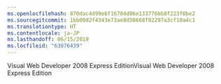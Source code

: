 ```yaml
---
ms.openlocfilehash: 870dac4d99e6f16704d06e133776bb8f223f0be2
ms.sourcegitcommit: 1bb00d2f4343e73ae8d58668f02297a3cf10a4c1
ms.translationtype: HT
ms.contentlocale: ja-JP
ms.lasthandoff: 06/15/2019
ms.locfileid: "63876439"
---
```

<span data-ttu-id="daa05-101">Visual Web Developer 2008 Express Edition</span><span class="sxs-lookup"><span data-stu-id="daa05-101">Visual Web Developer 2008 Express Edition</span></span>
